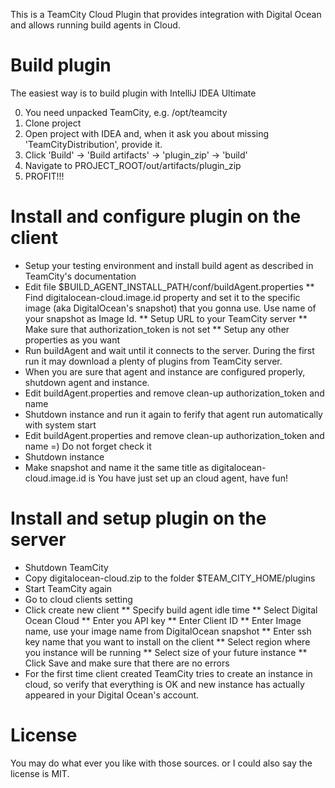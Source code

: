 This is a TeamCity Cloud Plugin that provides integration with Digital Ocean and allows running build agents in Cloud.

Build plugin
===============================
The easiest way is to build plugin with IntelliJ IDEA Ultimate

<ol start=0>
<li>You need unpacked TeamCity, e.g. /opt/teamcity </li>
<li>Clone project</li>
<li>Open project with IDEA and, when it ask you about missing 'TeamCityDistribution', provide it.</li>
<li>Click 'Build' -> 'Build artifacts' -> 'plugin_zip' -> 'build'</li>
<li>Navigate to PROJECT_ROOT/out/artifacts/plugin_zip</li>
<li>PROFIT!!!</li>
</ol>

Install and configure plugin on the client
============================================
- Setup your testing environment and install build agent as described in TeamCity's documentation
- Edit file $BUILD_AGENT_INSTALL_PATH/conf/buildAgent.properties
** Find digitalocean-cloud.image.id property and set it to the specific image (aka DigitalOcean's snapshot) that you gonna use. Use name of your snapshot as Image Id.
** Setup URL to your TeamCity server
** Make sure that authorization_token is not set
** Setup any other properties as you want
- Run buildAgent and wait until it connects to the server. During the first run it may download a plenty of plugins from TeamCity server.
- When you are sure that agent and instance are configured properly, shutdown agent and instance.
- Edit buildAgent.properties and remove clean-up authorization_token and name
- Shutdown instance and run it again to ferify that agent run automatically with system start
- Edit buildAgent.properties and remove clean-up authorization_token and name =) Do not forget check it
- Shutdown instance
- Make snapshot and name it the same title as digitalocean-cloud.image.id is
You have just set up an cloud agent, have fun!

Install and setup plugin on the server
=============================
- Shutdown TeamCity
- Copy digitalocean-cloud.zip to the folder $TEAM_CITY_HOME/plugins
- Start TeamCity again
- Go to cloud clients setting
- Click create new client
** Specify build agent idle time
** Select Digital Ocean Cloud
** Enter you API key
** Enter Client ID
** Enter Image name, use your image name from DigitalOcean snapshot
** Enter ssh key name that you want to install on the client
** Select region where you instance will be running
** Select size of your future instance
** Click Save and make sure that there are no errors
- For the first time client created TeamCity tries to create an instance in cloud, so verify that everything is OK and new instance has actually appeared in your Digital Ocean's account.

License
=======
You may do what ever you like with those sources. 
or I could also say the license is MIT.
